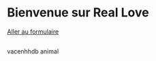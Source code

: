 <!DOCTYPE html>
<html>
  <head>
    <title>Accueil</title>
  </head>
  <body>
    <h1>Bienvenue sur Real Love</h1>
    <a href="inscription.html">Aller au formulaire</a>
  </body>
</html>
<h2></h2> vacenhhdb <strong></strong>animal
